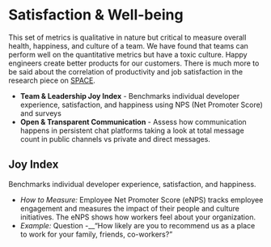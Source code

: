 # Satisfaction & Well-being

This set of metrics is qualitative in nature but critical to measure overall health, happiness, and culture of a team. We have found that teams can perform well on the quantitative metrics but have a toxic culture. Happy engineers create better products for our customers. There is much more to be said about the correlation of productivity and job satisfaction in the research piece on [SPACE](https://queue.acm.org/detail.cfm?id=3454124).

- **Team & Leadership Joy Index** - Benchmarks individual developer experience, satisfaction, and happiness using NPS (Net Promoter Score) and surveys
- **Open & Transparent Communication** - Assess how communication happens in persistent chat platforms taking a look at total message count in public channels vs private and direct messages.

## Joy Index

Benchmarks individual developer experience, satisfaction, and happiness.

- _How to Measure:_ Employee Net Promoter Score (eNPS) tracks employee engagement and measures the impact of their people and culture initiatives. The eNPS shows how workers feel about your organization.
- _Example:_ Question -__“How likely are you to recommend us as a place to work for your family, friends, co-workers?”

